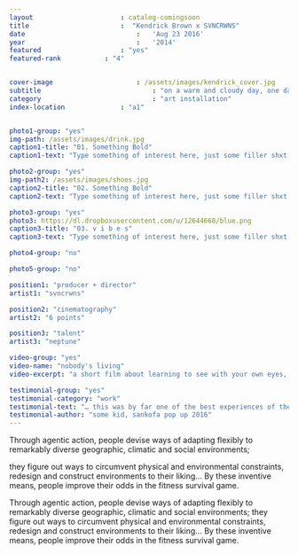 ```yaml
---
layout 						: catalog-comingsoon
title 						:  "Kendrick Brown x SVNCRWNS"
date 							:   'Aug 23 2016'
year 							:	'2014'
featured 					: "yes"
featured-rank			: "4"


cover-image						: /assets/images/kendrick_cover.jpg
subtitle							: "on a warm and cloudy day, one day before rain poured from the clouds"
category							: "art installation"
index-location				: "a1"


photo1-group: "yes"
img-path: /assets/images/drink.jpg
caption1-title: "01. Something Bold"
caption1-text: "Type something of interest here, just some filler shxt, no one cares what this says anyway.  Just keep on typing, get it?!"

photo2-group: "yes"
img-path2: /assets/images/shoes.jpg
caption2-title: "02. Something Bold"
caption2-text: "Type something of interest here, just some filler shxt, no one cares what this says anyway.  Just keep on typing, get it?!"

photo3-group: "yes"
photo3: https://dl.dropboxusercontent.com/u/12644668/blue.png
caption3-title: "03. v i b e s"
caption3-text: "Type something of interest here, just some filler shxt, no one cares what this says anyway.  Just keep on typing, get it?!"

photo4-group: "no"

photo5-group: "no"

position1: "producer + director"
artist1: "svncrwns"

position2: "cinematography"
artist2: "6 points"

position3: "talent"
artist3: "neptune"

video-group: "yes"
video-name: "nobody's living"
video-excerpt: "a short film about learning to see with your own eyes, sounds trivial but be amazed at what you can see for yourself"

testimonial-group: "yes"
testimonial-category: "work"
testimonial-text: "… this was by far one of the best experiences of the entire school year."
testimonial-author: "some kid, sankofa pop up 2016"
---
```



Through agentic action, people devise ways of adapting flexibly to remarkably diverse geographic, climatic and social environments; 


they figure out ways to circumvent physical and environmental constraints, redesign and construct environments to their liking… By these inventive means, people improve their odds in the fitness survival game.  

Through agentic action, people devise ways of adapting flexibly to remarkably diverse geographic, climatic and social environments; they figure out ways to circumvent physical and environmental constraints, redesign and construct environments to their liking… By these inventive means, people improve their odds in the fitness survival game.  





